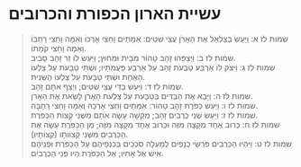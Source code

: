 # עשיית הארון הכפורת והכרובים

> שמות לז א: וַיַּעַשׂ בְּצַלְאֵל אֶת הָאָרֹן עֲצֵי שִׁטִּים:  אַמָּתַיִם וָחֵצִי אָרְכּוֹ וְאַמָּה וָחֵצִי רָחְבּוֹ וְאַמָּה וָחֵצִי קֹמָתוֹ.  
> שמות לז ב: וַיְצַפֵּהוּ זָהָב טָהוֹר מִבַּיִת וּמִחוּץ; וַיַּעַשׂ לוֹ זֵר זָהָב סָבִיב.  
> שמות לז ג: וַיִּצֹק לוֹ אַרְבַּע טַבְּעֹת זָהָב עַל אַרְבַּע פַּעֲמֹתָיו; וּשְׁתֵּי טַבָּעֹת עַל צַלְעוֹ הָאֶחָת וּשְׁתֵּי טַבָּעֹת עַל צַלְעוֹ הַשֵּׁנִית.  
> שמות לז ד: וַיַּעַשׂ בַּדֵּי עֲצֵי שִׁטִּים; וַיְצַף אֹתָם זָהָב.  
> שמות לז ה: וַיָּבֵא אֶת הַבַּדִּים בַּטַּבָּעֹת עַל צַלְעֹת הָאָרֹן לָשֵׂאת אֶת הָאָרֹן.  
> שמות לז ו: וַיַּעַשׂ כַּפֹּרֶת זָהָב טָהוֹר:  אַמָּתַיִם וָחֵצִי אָרְכָּהּ וְאַמָּה וָחֵצִי רָחְבָּהּ.  
> שמות לז ז: וַיַּעַשׂ שְׁנֵי כְרֻבִים זָהָב; מִקְשָׁה עָשָׂה אֹתָם מִשְּׁנֵי קְצוֹת הַכַּפֹּרֶת.  
> שמות לז ח: כְּרוּב אֶחָד מִקָּצָה מִזֶּה וּכְרוּב אֶחָד מִקָּצָה מִזֶּה; מִן הַכַּפֹּרֶת עָשָׂה אֶת הַכְּרֻבִים מִשְּׁנֵי קְצוֹותָו (קְצוֹתָיו).  
> שמות לז ט: וַיִּהְיוּ הַכְּרֻבִים פֹּרְשֵׂי כְנָפַיִם לְמַעְלָה סֹכְכִים בְּכַנְפֵיהֶם עַל הַכַּפֹּרֶת וּפְנֵיהֶם אִישׁ אֶל אָחִיו; אֶל הַכַּפֹּרֶת הָיוּ פְּנֵי הַכְּרֻבִים.   
 

